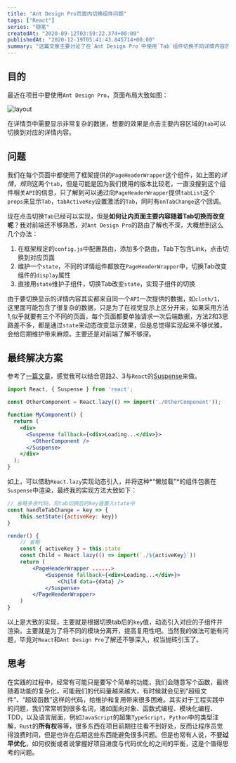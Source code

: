 ```yaml
---
title: "Ant Design Pro页面内切换组件问题"
tags: ["React"]
series: "随笔"
createdAt: "2020-09-12T03:59:22.374+00:00"
publishedAt: "2020-12-19T05:41:43.845714+00:00"
summary: "这篇文章主要讨论了在`Ant Design Pro`中使用`Tab`组件切换不同详情内容的实现方法。作者首先介绍了遇到的问题，然后提出了几种可能的解决方案，最终采用结合`React`的`Suspense`和`React.lazy`实现动态引入子组件的方法。文章还讨论了在工程实践中权衡项目进度与代码优化的重要性。"
---
```


## 目的

最近在项目中要使用`Ant Design Pro`，页面布局大致如图：

![layout](https://i.loli.net/2020/09/12/N8V6mHXoBpKTkfD.png)

在详情页中需要显示非常复杂的数据，想要的效果是点击主要内容区域的`tab`可以切换到对应的详情内容。

## 问题

我们在每个页面中都使用了框架提供的`PageHeaderWrapper`这个组件，如上图的*详情*，*规则*这两个`tab`，但是可能是因为我们使用的版本比较老，一直没搜到这个组件相关`API`的信息，只了解到可以通过向`PageHeaderWrapper`提供`tabList`这个`props`来显示`Tab`，`tabActiveKey`设置激活的`Tab`，同时有`onTabChange`这个回调。

现在点击切换`Tab`已经可以实现，但是**如何让内页面主要内容随着Tab切换而改变呢**？我对前端还不够熟悉，对`Ant Design Pro`的路由了解也不深，大概想到这么几个办法：

1. 在框架规定的`config.js`中配置路由，添加多个路由，Tab下包含Link，点击切换到对应页面
2. 维护一个`state`，不同的详情组件都放在`PageHeaderWrapper`中，切换Tab改变组件的`display`属性
3. 直接用`state`维护子组件，切换Tab改变`state`，实现子组件的切换

由于要切换显示的详情内容其实都来自同一个`API`一次提供的数据，如`cloth/1`，这里面可能包含了很复杂的数据，只是为了在视觉显示上区分开来，如果采用方法1,似乎就要有三个不同的页面，每个页面都要单独请求一次后端数据，方法2和3思路差不多，都是通过`state`来动态改变显示效果，但是总觉得实现起来不够优雅，会给后期维护带来麻烦。主要还是对前端了解不够深。

## 最终解决方案

参考了[一篇文章](https://tuohuang.info/ant-design-tab-navigation.html#.X1w9vnUzbeQ)，感觉我可以结合思路2、3与`React`的[Suspense](https://reactjs.org/docs/code-splitting.html#route-based-code-splitting)来做。

```jsx
import React, { Suspense } from 'react';

const OtherComponent = React.lazy(() => import('./OtherComponent'));

function MyComponent() {
  return (
    <div>
      <Suspense fallback={<div>Loading...</div>}>
        <OtherComponent />
      </Suspense>
    </div>
  );
}
```

如上，可以借助`React.lazy`实现动态引入，并将这种*“懒加载”*的组件包裹在`Suspense`中渲染，最终我的实现方法大致如下：

```jsx
// 省略多余代码，将tab切换后的key值塞入state中
const handleTabChange = key => {
    this.setState({activeKey: key})
}

render() {
    // 省略
    const { activeKey } = this.state
    const Child = React.lazy(() => import(`./${activeKey}`))
    return (
    	<PageHeaderWrapper ......>
            <Suspense fallback={<div>Loading...</div>}>
            	<Child data={data} />
            </Suspense>
        </PageHeaderWrapper>
	)
}
```

以上是大致的实现，主要就是根据切换tab后的`key`值，动态引入对应的子组件并渲染。主要就是为了将不同的模块分离开，提高复用性吧。当然我的做法可能有问题，毕竟对`React`和`Ant Design Pro`了解还不够深入，权当抛砖引玉了。

## 思考

在实践的过程中，经常有可能只是要写个简单的功能，我们会随意写个函数，最终随着功能的复杂化，可能我们的代码量越来越大，有时候就会见到“超级文件”、“超级函数”这样的代码，给维护和复用带来很多困难。其实对于工程实践中的问题，我们常常听到很多名词，诸如面向对象、函数式编程、模块化编程、TDD，以及语言层面，例如`JavaScript`的超集`TypeScript`，`Python`中的类型注解，`Rust`的**所有权**等等，很多东西在项目前期往往看不到好处，反而让程序员觉得浪费时间，但是也许在后期这些东西能避免很多问题。但是也常有人说，不要**过早优化**，如何权衡或者说掌握好项目进度与代码优化的之间的平衡，这是个值得思考的问题。
